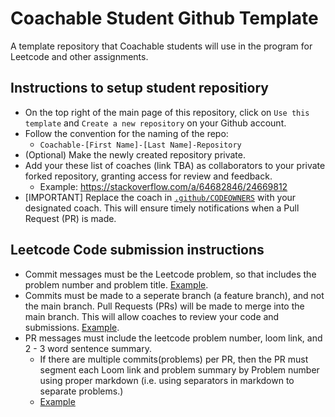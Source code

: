 # Coachable Student Github Template 
A template repository that Coachable students will use in the program for Leetcode and other assignments.


## Instructions to setup student repositiory
- On the top right of the main page of this repository, click on `Use this template` and `Create a new repository` on your Github account.
- Follow the convention for the naming of the repo: 
  - `Coachable-[First Name]-[Last Name]-Repository`
- (Optional) Make the newly created repository private.
- Add your these list of coaches (link TBA) as collaborators to your private forked repository, granting access for review and feedback.
  - Example: https://stackoverflow.com/a/64682846/24669812
- [IMPORTANT] Replace the coach in [`.github/CODEOWNERS`](https://github.com/Coachable-Dev/coachable-student-github-template/blob/main/.github/CODEOWNERS#L1) with your designated coach. This will ensure timely notifications when a Pull Request (PR) is made.


## Leetcode Code submission instructions 
- Commit messages must be the Leetcode problem, so that includes the problem number and problem title. [Example](https://github.com/Coachable-Dev/coachable-student-github-template/commit/72aca819a24053392f8ea2e93645233093f48450).
- Commits must be made to a seperate branch (a feature branch), and not the main branch. Pull Requests (PRs) will be made to merge into the main branch. This will allow coaches to review your code and submissions. [Example](https://github.com/Coachable-Dev/coachable-student-github-template/commits/2024-11-13-submission).
- PR messages must include the leetcode problem number, loom link, and 2 - 3 word sentence summary.
  - If there are multiple commits(problems) per PR, then the PR must segment each Loom link and problem summary by Problem number using proper markdown (i.e. using separators in markdown to separate problems.)
  - [Example](https://github.com/Coachable-Dev/coachable-student-github-template/pull/1)
